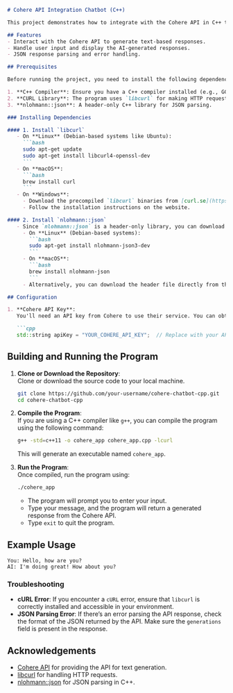  

```markdown
# Cohere API Integration Chatbot (C++)

This project demonstrates how to integrate with the Cohere API in C++ to create a simple chatbot. The chatbot takes user input, sends it to the Cohere API, and displays the generated response. The program uses `libcurl` for making HTTP requests and `nlohmann::json` for parsing the JSON response from the API.

## Features
- Interact with the Cohere API to generate text-based responses.
- Handle user input and display the AI-generated responses.
- JSON response parsing and error handling.

## Prerequisites

Before running the project, you need to install the following dependencies:

1. **C++ Compiler**: Ensure you have a C++ compiler installed (e.g., GCC, Clang, or MSVC).
2. **CURL Library**: The program uses `libcurl` for making HTTP requests. You need to install it on your system.
3. **nlohmann::json**: A header-only C++ library for JSON parsing.

### Installing Dependencies

#### 1. Install `libcurl`
   - On **Linux** (Debian-based systems like Ubuntu):
     ```bash
     sudo apt-get update
     sudo apt-get install libcurl4-openssl-dev
     ```
   - On **macOS**:
     ```bash
     brew install curl
     ```
   - On **Windows**:
     - Download the precompiled `libcurl` binaries from [curl.se](https://curl.se/download.html).
     - Follow the installation instructions on the website.

#### 2. Install `nlohmann::json`
   - Since `nlohmann::json` is a header-only library, you can download the single header file or install it via a package manager:
     - On **Linux** (Debian-based systems):
       ```bash
       sudo apt-get install nlohmann-json3-dev
       ```
     - On **macOS**:
       ```bash
       brew install nlohmann-json
       ```
     - Alternatively, you can download the header file directly from the [nlohmann::json GitHub repository](https://github.com/nlohmann/json).

## Configuration

1. **Cohere API Key**:  
   You'll need an API key from Cohere to use their service. You can obtain it from the [Cohere API documentation](https://cohere.ai/). Replace the placeholder in the code with your own API key.

   ```cpp
   std::string apiKey = "YOUR_COHERE_API_KEY";  // Replace with your API key
   ```

## Building and Running the Program

1. **Clone or Download the Repository**:  
   Clone or download the source code to your local machine.

   ```bash
   git clone https://github.com/your-username/cohere-chatbot-cpp.git
   cd cohere-chatbot-cpp
   ```

2. **Compile the Program**:  
   If you are using a C++ compiler like `g++`, you can compile the program using the following command:

   ```bash
   g++ -std=c++11 -o cohere_app cohere_app.cpp -lcurl
   ```

   This will generate an executable named `cohere_app`.

3. **Run the Program**:  
   Once compiled, run the program using:

   ```bash
   ./cohere_app
   ```

   - The program will prompt you to enter your input.
   - Type your message, and the program will return a generated response from the Cohere API.
   - Type `exit` to quit the program.

## Example Usage

```
You: Hello, how are you?
AI: I'm doing great! How about you?
```

### Troubleshooting

- **cURL Error**: If you encounter a `cURL` error, ensure that `libcurl` is correctly installed and accessible in your environment.
- **JSON Parsing Error**: If there’s an error parsing the API response, check the format of the JSON returned by the API. Make sure the `generations` field is present in the response.

## Acknowledgements

- [Cohere API](https://cohere.ai/) for providing the API for text generation.
- [libcurl](https://curl.se/libcurl/) for handling HTTP requests.
- [nlohmann::json](https://github.com/nlohmann/json) for JSON parsing in C++.

 
